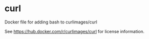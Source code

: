 # curl
Docker file for adding bash to curlimages/curl

See https://hub.docker.com/r/curlimages/curl for license information.
